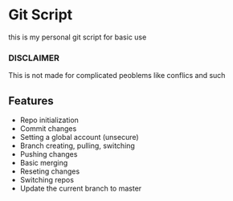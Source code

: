 # Git Script 
this is my personal git script for basic use

### **DISCLAIMER**
This is not made for complicated peoblems like conflics and such
## Features
 - Repo initialization
 - Commit changes
 - Setting a global account (unsecure)
 - Branch creating, pulling, switching
 - Pushing changes
 - Basic merging
 - Reseting changes
 - Switching repos
 - Update the current branch to master